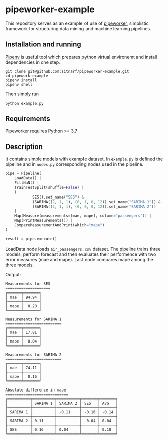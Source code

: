 # pipeworker-example
This repository serves as an example of use of [pipeworker](https://github.com/sitnarf/pipeworker), simplistic framework for structuring data mining and machine learning pipelines. 

## Installation and running

[Pipenv](https://pipenv.readthedocs.io/en/latest/) is useful tool which prepares python virtual environemt  and install  dependencies in one step. 

```
git clone git@github.com:sitnarf/pipeworker-example.git
cd pipework-example
pipenv install
pipenv shell
```

Then simply run

```
python example.py
```

## Requirements

Pipeworker requires Python >= 3.7

## Description

It  contains simple models with example dataset. In `example.py` is defined the pipeline and in `nodes.py` corresponding nodes used in the pipeline.

```python
pipe = Pipeline(
    LoadData() |
    FillNaN() |
    TrainTestSplit(shuffle=False) |
    (
            SES().set_name("SES") &
            (SARIMA((2, 1, 1), (0, 1, 0, 12)).set_name("SARIMA 1")) &
            (SARIMA((2, 1, 1), (0, 0, 0, 12)).set_name("SARIMA 2"))
    ) |
    Map(Measure(measurements=[mae, mape], column="passengers")) |
    Map(PrintMeasurements()) |
    CompareMeasurementAndPrint(which="mape")
)

result = pipe.execute()
```

LoadData node loads `air_passengers.csv` dataset. The pipeline trains three models, perform forecast and then evaluates their performence with two error measures (mae and mape). Last node compares mape among the three models. 

Output:

```
Measurements for SES
====================
╒══════╤═══════╕
│ mae  │ 94.94 │
├──────┼───────┤
│ mape │  0.20 │
╘══════╧═══════╛

Measurements for SARIMA 1
=========================
╒══════╤═══════╕
│ mae  │ 17.81 │
├──────┼───────┤
│ mape │  0.04 │
╘══════╧═══════╛

Measurements for SARIMA 2
=========================
╒══════╤═══════╕
│ mae  │ 74.11 │
├──────┼───────┤
│ mape │  0.16 │
╘══════╧═══════╛

Absolute difference in mape
============================
╒══════════╤══════════╤══════════╤═══════╤═══════╕
│          │ SARIMA 1 │ SARIMA 2 │ SES   │ AVG   │
├──────────┼──────────┼──────────┼───────┼───────┤
│ SARIMA 1 │          │ -0.11    │ -0.16 │ -0.14 │
├──────────┼──────────┼──────────┼───────┼───────┤
│ SARIMA 2 │ 0.11     │          │ -0.04 │ 0.04  │
├──────────┼──────────┼──────────┼───────┼───────┤
│ SES      │ 0.16     │ 0.04     │       │ 0.10  │
╘══════════╧══════════╧══════════╧═══════╧═══════╛
```

 